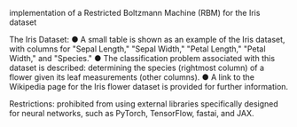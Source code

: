 implementation of a Restricted Boltzmann Machine (RBM) for the Iris dataset

The Iris Dataset:
●	A small table is shown as an example of the Iris dataset, with columns for "Sepal Length," "Sepal Width," "Petal Length," "Petal Width," and "Species."
●	The classification problem associated with this dataset is described: determining the species (rightmost column) of a flower given its leaf measurements (other columns).
●	A link to the Wikipedia page for the Iris flower dataset is provided for further information.


Restrictions:
prohibited from using external libraries specifically designed for neural networks, such as PyTorch, TensorFlow, fastai, and JAX.
